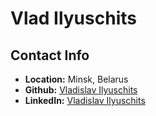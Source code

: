 # **Vlad Ilyuschits**

## **Contact Info**
* **Location:** Minsk, Belarus
* **Github:** [Vladislav Ilyuschits](https://github.com/VladislavIlyuschits)
* **LinkedIn:** [Vladislav Ilyuschits](https://www.linkedin.com/in/vladislav-ilyuschits/)

